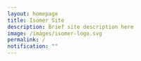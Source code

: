 ```yaml
---
layout: homepage
title: Isomer Site
description: Brief site description here
image: /images/isomer-logo.svg
permalink: /
notification: ""
---
```

